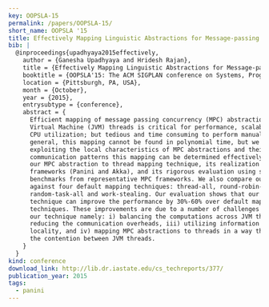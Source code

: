 ```yaml
---
key: OOPSLA-15
permalink: /papers/OOPSLA-15/
short_name: OOPSLA '15
title: Effectively Mapping Linguistic Abstractions for Message-passing Concurrency to Threads on the Java Virtual Machine
bib: |
  @inproceedings{upadhyaya2015effectively,
    author = {Ganesha Upadhyaya and Hridesh Rajan},
    title = {Effectively Mapping Linguistic Abstractions for Message-passing Concurrency to Threads on the Java Virtual Machine},
    booktitle = {OOPSLA'15: The ACM SIGPLAN conference on Systems, Programming, Languages and Applications: Software for Humanity (SPLASH)},
    location = {Pittsburgh, PA, USA},
    month = {October},
    year = {2015},
    entrysubtype = {conference},
    abstract = {
      Efficient mapping of message passing concurrency (MPC) abstractions to Java
      Virtual Machine (JVM) threads is critical for performance, scalability, and
      CPU utilization; but tedious and time consuming to perform manually. In
      general, this mapping cannot be found in polynomial time, but we show that by
      exploiting the local characteristics of MPC abstractions and their
      communication patterns this mapping can be determined effectively. We describe
      our MPC abstraction to thread mapping technique, its realization in two
      frameworks (Panini and Akka), and its rigorous evaluation using several
      benchmarks from representative MPC frameworks. We also compare our technique
      against four default mapping techniques: thread-all, round-robin-task-all,
      random-task-all and work-stealing. Our evaluation shows that our mapping
      technique can improve the performance by 30%-60% over default mapping
      techniques. These improvements are due to a number of challenges addressed by
      our technique namely: i) balancing the computations across JVM threads, ii)
      reducing the communication overheads, iii) utilizing information about cache
      locality, and iv) mapping MPC abstractions to threads in a way that reduces
      the contention between JVM threads.
    }
  }
kind: conference
download_link: http://lib.dr.iastate.edu/cs_techreports/377/
publication_year: 2015
tags:
  - panini
---
```

